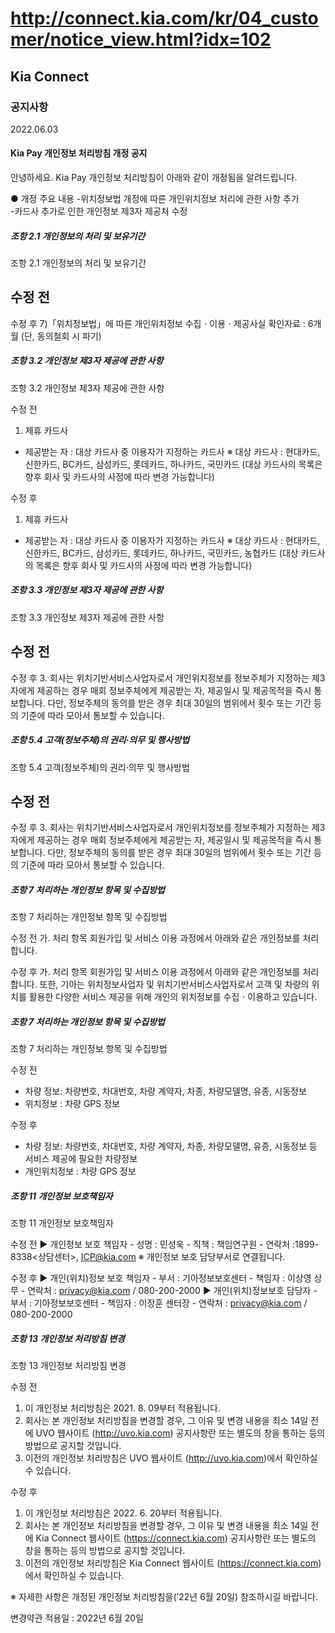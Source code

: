 # http://connect.kia.com/kr/04_customer/notice_view.html?idx=102

## Kia Connect

### 공지사항

2022.06.03

#### Kia Pay 개인정보 처리방침 개정 공지

안녕하세요.
Kia Pay 개인정보 처리방침이 아래와 같이 개정됨을 알려드립니다.

● 개정 주요 내용
-위치정보법 개정에 따른 개인위치정보 처리에 관한 사항 추가  
-카드사 추가로 인한 개인정보 제3자 제공처 수정

##### 조항 2.1 개인정보의 처리 및 보유기간

조항
2.1 개인정보의 처리 및 보유기간

수정 전
-

수정 후 
7)「위치정보법」에 따른 개인위치정보 수집ㆍ이용ㆍ제공사실 확인자료 : 6개월 (단, 동의철회 시 파기)

##### 조항 3.2 개인정보 제3자 제공에 관한 사항

조항
3.2 개인정보 제3자 제공에 관한 사항

수정 전
1) 제휴 카드사
- 제공받는 자 : 대상 카드사 중 이용자가 지정하는 카드사
※ 대상 카드사 : 현대카드, 신한카드, BC카드, 삼성카드, 롯데카드, 하나카드, 국민카드 (대상 카드사의 목록은 향후 회사 및 카드사의 사정에 따라 변경 가능합니다)

수정 후 
1) 제휴 카드사
- 제공받는 자 : 대상 카드사 중 이용자가 지정하는 카드사
※ 대상 카드사 : 현대카드, 신한카드, BC카드, 삼성카드, 롯데카드, 하나카드, 국민카드, 농협카드 (대상 카드사의 목록은 향후 회사 및 카드사의 사정에 따라 변경 가능합니다)

##### 조항 3.3 개인정보 제3자 제공에 관한 사항

조항
3.3 개인정보 제3자 제공에 관한 사항

수정 전
-

수정 후 
3. 회사는 위치기반서비스사업자로서 개인위치정보를 정보주체가 지정하는 제3자에게 제공하는 경우 매회 정보주체에게 제공받는 자, 제공일시 및 제공목적을 즉시 통보합니다. 다만, 정보주체의 동의를 받은 경우 최대 30일의 범위에서 횟수 또는 기간 등의 기준에 따라 모아서 통보할 수 있습니다.

##### 조항 5.4 고객(정보주체)의 권리·의무 및 행사방법

조항
5.4 고객(정보주체)의 권리·의무 및 행사방법

수정 전
-

수정 후 
3. 회사는 위치기반서비스사업자로서 개인위치정보를 정보주체가 지정하는 제3자에게 제공하는 경우 매회 정보주체에게 제공받는 자, 제공일시 및 제공목적을 즉시 통보합니다. 다만, 정보주체의 동의를 받은 경우 최대 30일의 범위에서 횟수 또는 기간 등의 기준에 따라 모아서 통보할 수 있습니다.

##### 조항 7 처리하는 개인정보 항목 및 수집방법

조항
7 처리하는 개인정보 항목 및 수집방법

수정 전
가. 처리 항목
회원가입 및 서비스 이용 과정에서 아래와 같은 개인정보를 처리합니다.

수정 후
가. 처리 항목
회원가입 및 서비스 이용 과정에서 아래와 같은 개인정보를 처리합니다. 또한, 기아는 위치정보사업자 및 위치기반서비스사업자로서 고객 및 차량의 위치를 활용한 다양한 서비스 제공을 위해 개인의 위치정보를 수집ㆍ이용하고 있습니다.

##### 조항 7 처리하는 개인정보 항목 및 수집방법

조항
7 처리하는 개인정보 항목 및 수집방법

수정 전
- 차량 정보: 차량번호, 차대번호, 차량 계약자, 차종, 차량모델명, 유종, 시동정보
- 위치정보 : 차량 GPS 정보

수정 후
- 차량 정보: 차량번호, 차대번호, 차량 계약자, 차종, 차량모델명, 유종, 시동정보 등 서비스 제공에 필요한 차량정보
- 개인위치정보 : 차량 GPS 정보

##### 조항 11 개인정보 보호책임자

조항
11 개인정보 보호책임자

수정 전
▶ 개인정보 보호 책임자 
    - 성명 : 민성욱
    - 직책 : 책임연구원
    - 연락처 :1899-8338<상담센터>, ICP@kia.com
      ※ 개인정보 보호 담당부서로 연결됩니다.

수정 후
▶ 개인(위치)정보 보호 책임자 
    - 부서 : 기아정보보호센터
    - 책임자 : 이상영 상무
    - 연락처 : privacy@kia.com / 080-200-2000
▶ 개인(위치)정보보호 담당자 
    - 부서 : 기아정보보호센터
    - 책임자 : 이장훈 센터장
    - 연락처 : privacy@kia.com / 080-200-2000

##### 조항 13 개인정보 처리방침 변경

조항
13 개인정보 처리방침 변경

수정 전
1. 이 개인정보 처리방침은 2021. 8. 09부터 적용됩니다.
2. 회사는 본 개인정보 처리방침을 변경할 경우, 그 이유 및 변경 내용을 최소 14일 전에 UVO 웹사이트 (http://uvo.kia.com) 공지사항란 또는 별도의 창을 통하는 등의 방법으로 공지할 것입니다.
3. 이전의 개인정보 처리방침은 UVO 웹사이트 (http://uvo.kia.com)에서 확인하실 수 있습니다.

수정 후
1. 이 개인정보 처리방침은 2022. 6. 20부터 적용됩니다.
2. 회사는 본 개인정보 처리방침을 변경할 경우, 그 이유 및 변경 내용을 최소 14일 전에 Kia Connect 웹사이트 (https://connect.kia.com) 공지사항란 또는 별도의 창을 통하는 등의 방법으로 공지할 것입니다.
3. 이전의 개인정보 처리방침은 Kia Connect 웹사이트 (https://connect.kia.com)에서 확인하실 수 있습니다.

※ 자세한 사항은 개정된 개인정보 처리방침을(’22년 6월 20일) 참조하시길 바랍니다.

변경약관 적용일 : 2022년 6월 20일

